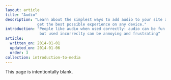 ```yaml
---
layout: article
title: "Audio"
description: "Learn about the simplest ways to add audio to your site and ensure users
              get the best possible experience on any device."
introduction: "People like audio when used correctly: audio can be fun and informative, 
               but used incorreclty can be annoying and frustrating"
article:
  written_on: 2014-01-01
  updated_on: 2014-01-06
  order: 3
collection: introduction-to-media
---
```


This page is intentiontally blank.